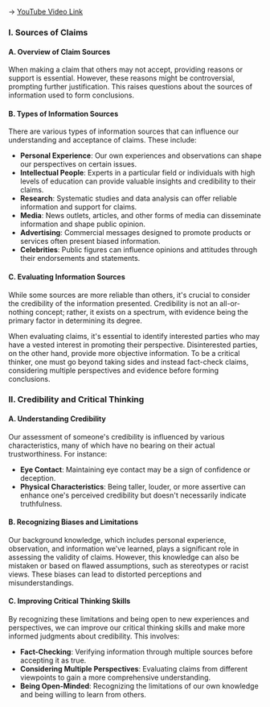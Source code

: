 -> [YouTube Video Link](https://www.youtube.com/watch?v=5-WzokT5d80&list=PLE2A771BBA7773B62&index=10&pp=iAQB)

### I. Sources of Claims
#### A. Overview of Claim Sources

When making a claim that others may not accept, providing reasons or support is essential. However, these reasons might be controversial, prompting further justification. This raises questions about the sources of information used to form conclusions.

#### B. Types of Information Sources

There are various types of information sources that can influence our understanding and acceptance of claims. These include:

*   **Personal Experience**: Our own experiences and observations can shape our perspectives on certain issues.
*   **Intellectual People**: Experts in a particular field or individuals with high levels of education can provide valuable insights and credibility to their claims.
*   **Research**: Systematic studies and data analysis can offer reliable information and support for claims.
*   **Media**: News outlets, articles, and other forms of media can disseminate information and shape public opinion.
*   **Advertising**: Commercial messages designed to promote products or services often present biased information.
*   **Celebrities**: Public figures can influence opinions and attitudes through their endorsements and statements.

#### C. Evaluating Information Sources

While some sources are more reliable than others, it's crucial to consider the credibility of the information presented. Credibility is not an all-or-nothing concept; rather, it exists on a spectrum, with evidence being the primary factor in determining its degree.

When evaluating claims, it's essential to identify interested parties who may have a vested interest in promoting their perspective. Disinterested parties, on the other hand, provide more objective information. To be a critical thinker, one must go beyond taking sides and instead fact-check claims, considering multiple perspectives and evidence before forming conclusions.

### II. Credibility and Critical Thinking
#### A. Understanding Credibility

Our assessment of someone's credibility is influenced by various characteristics, many of which have no bearing on their actual trustworthiness. For instance:

*   **Eye Contact**: Maintaining eye contact may be a sign of confidence or deception.
*   **Physical Characteristics**: Being taller, louder, or more assertive can enhance one's perceived credibility but doesn't necessarily indicate truthfulness.

#### B. Recognizing Biases and Limitations

Our background knowledge, which includes personal experience, observation, and information we've learned, plays a significant role in assessing the validity of claims. However, this knowledge can also be mistaken or based on flawed assumptions, such as stereotypes or racist views. These biases can lead to distorted perceptions and misunderstandings.

#### C. Improving Critical Thinking Skills

By recognizing these limitations and being open to new experiences and perspectives, we can improve our critical thinking skills and make more informed judgments about credibility. This involves:

*   **Fact-Checking**: Verifying information through multiple sources before accepting it as true.
*   **Considering Multiple Perspectives**: Evaluating claims from different viewpoints to gain a more comprehensive understanding.
*   **Being Open-Minded**: Recognizing the limitations of our own knowledge and being willing to learn from others.